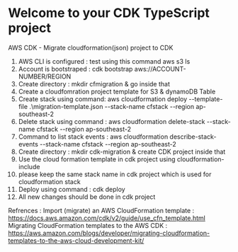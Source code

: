 # Welcome to your CDK TypeScript project

AWS CDK -  Migrate cloudformation(json) project to CDK

1. AWS CLI is configured : test using this command aws s3 ls  </br>
2. Account is bootstraped : cdk bootstrap aws://ACCOUNT-NUMBER/REGION </br>
3. Create directory : mkdir cfmigration & go inside that </br>
4. Create a cloudfomration project template for S3 & dynamoDB Table</br>
5. Create stack using command: aws cloudformation deploy --template-file .\migration-template.json --stack-name cfstack --region ap-southeast-2 </br>
6. Delete stack using command : aws cloudformation delete-stack --stack-name cfstack  --region ap-southeast-2 </br>
7. Command to list stack events : aws cloudformation describe-stack-events --stack-name cfstack --region ap-southeast-2 </br>
8. Create directory : mkdir cdk-migration & create CDK project inside that </br>
9. Use the cloud formation template in cdk project using cloudformation-include </br>
10. please keep the same stack name in cdk project which is used for cloudformation stack </br>
11. Deploy using command : cdk deploy 
12. All new changes should be done in cdk project

Refrences : 
Import (migrate) an AWS CloudFormation template : https://docs.aws.amazon.com/cdk/v2/guide/use_cfn_template.html
Migrating CloudFormation templates to the AWS CDK : https://aws.amazon.com/blogs/developer/migrating-cloudformation-templates-to-the-aws-cloud-development-kit/
